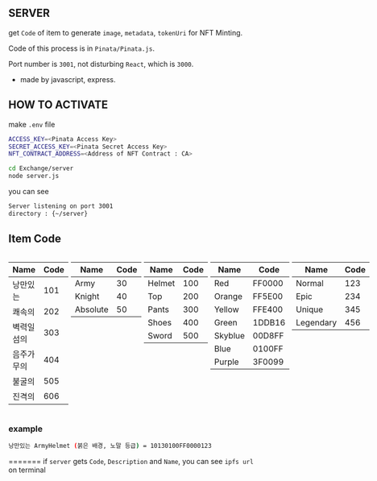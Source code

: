 ## SERVER
get `Code` of item to generate `image`, `metadata`, `tokenUri` for NFT Minting.

Code of this process is in `Pinata/Pinata.js`.

Port number is `3001`, not disturbing `React`, which is `3000`.

- made by javascript, express.

## HOW TO ACTIVATE

make `.env` file
```bash
ACCESS_KEY=<Pinata Access Key>
SECRET_ACCESS_KEY=<Pinata Secret Access Key>
NFT_CONTRACT_ADDRESS=<Address of NFT Contract : CA>
```

```bash
cd Exchange/server
node server.js
```

you can see 
```bash
Server listening on port 3001
directory : {~/server}
```

## Item Code

<div style="display: flex; justify-content: space-between;">

  <div style="flex: 1; margin-right: 5px;">

  | Name       | Code |
  |------------|------|
  | 낭만있는    |  101 | 
  | 쾌속의      | 202  |
  | 벽력일섬의  | 303  |
  | 음주가무의  |  404  |
  | 불굴의      | 505  |
  | 진격의      | 606  |

  </div>

  <div style="flex: 1; margin-right: 5px;">

  | Name    | Code |
  |---------|------|
  | Army    | 30   |
  | Knight  | 40   |
  | Absolute| 50   |

  </div>

  <div style="flex: 1; margin-right: 5px;">

  | Name    | Code |
  |---------|------|
  | Helmet | 100  |
  | Top     | 200  |
  | Pants   | 300  |
  | Shoes   | 400  |
  | Sword   | 500  |

  </div>
  
  <div style="flex: 1; margin-right: 5px;">
  
  | Name    | Code   |
  |---------|--------|
  | Red     | FF0000 |
  | Orange  | FF5E00 |
  | Yellow  | FFE400 |
  | Green   | 1DDB16 |
  | Skyblue | 00D8FF |
  | Blue    | 0100FF |
  | Purple  | 3F0099 |

  </div>

  <div style="flex: 1; margin-right: 5px;">

  | Name      | Code |
  |-----------|------|
  | Normal    | 123  |
  | Epic      | 234  |
  | Unique    | 345  |
  | Legendary | 456  |

  </div>

</div>

### example 
```bash
낭만있는 ArmyHelmet (붉은 배경, 노말 등급) = 10130100FF0000123
```
=======
if `server` gets `Code`, `Description` and `Name`, you can see `ipfs url` on terminal